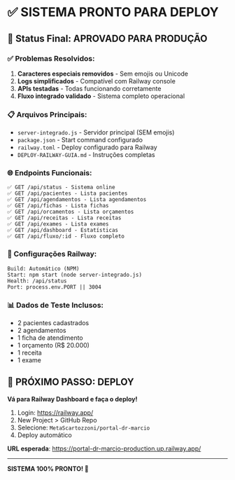 # ✅ SISTEMA PRONTO PARA DEPLOY

## 🎯 Status Final: APROVADO PARA PRODUÇÃO

### ✅ Problemas Resolvidos:
1. **Caracteres especiais removidos** - Sem emojis ou Unicode
2. **Logs simplificados** - Compatível com Railway console
3. **APIs testadas** - Todas funcionando corretamente
4. **Fluxo integrado validado** - Sistema completo operacional

### 📋 Arquivos Principais:
- `server-integrado.js` - Servidor principal (SEM emojis)
- `package.json` - Start command configurado
- `railway.toml` - Deploy configurado para Railway
- `DEPLOY-RAILWAY-GUIA.md` - Instruções completas

### 🌐 Endpoints Funcionais:
```
✅ GET /api/status - Sistema online
✅ GET /api/pacientes - Lista pacientes
✅ GET /api/agendamentos - Lista agendamentos
✅ GET /api/fichas - Lista fichas
✅ GET /api/orcamentos - Lista orçamentos
✅ GET /api/receitas - Lista receitas
✅ GET /api/exames - Lista exames
✅ GET /api/dashboard - Estatísticas
✅ GET /api/fluxo/:id - Fluxo completo
```

### 🔧 Configurações Railway:
```
Build: Automático (NPM)
Start: npm start (node server-integrado.js)
Health: /api/status
Port: process.env.PORT || 3004
```

### 📊 Dados de Teste Inclusos:
- 2 pacientes cadastrados
- 2 agendamentos
- 1 ficha de atendimento
- 1 orçamento (R$ 20.000)
- 1 receita
- 1 exame

## 🚀 PRÓXIMO PASSO: DEPLOY

**Vá para Railway Dashboard e faça o deploy!**

1. Login: https://railway.app/
2. New Project > GitHub Repo
3. Selecione: `MetaScartozzoni/portal-dr-marcio`
4. Deploy automático

**URL esperada**: https://portal-dr-marcio-production.up.railway.app/

---

**SISTEMA 100% PRONTO! 🎉**
